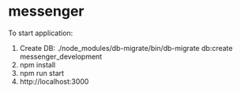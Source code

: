 # messenger

To start application:
1. Create DB: ./node_modules/db-migrate/bin/db-migrate db:create messenger_development
2. npm install
3. npm run start
4. http://localhost:3000